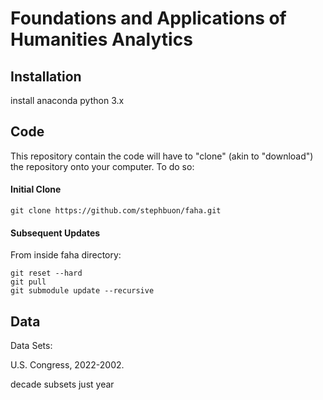 # Foundations and Applications of Humanities Analytics


## Installation

install anaconda python 3.x


## Code

This repository contain the code 
will have to "clone" (akin to "download") the repository onto your computer. To do so: 

#### Initial Clone

`git clone https://github.com/stephbuon/faha.git`

#### Subsequent Updates

From inside faha directory:

```
git reset --hard
git pull
git submodule update --recursive 
```

## Data 

Data Sets: 

U.S. Congress, 2022-2002.

decade subsets 
just year 





